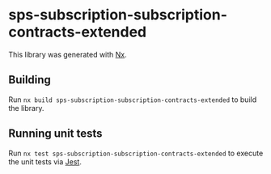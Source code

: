 # sps-subscription-subscription-contracts-extended

This library was generated with [Nx](https://nx.dev).

## Building

Run `nx build sps-subscription-subscription-contracts-extended` to build the library.

## Running unit tests

Run `nx test sps-subscription-subscription-contracts-extended` to execute the unit tests via [Jest](https://jestjs.io).
